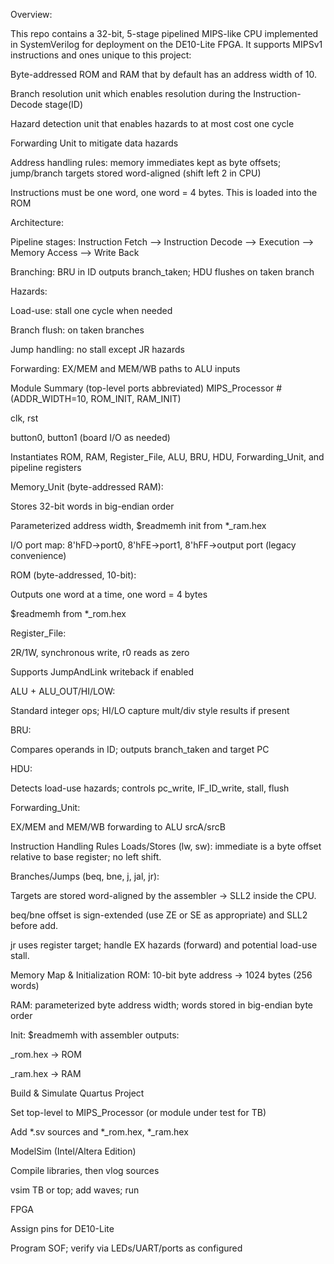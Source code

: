 Overview:

This repo contains a 32-bit, 5-stage pipelined MIPS-like CPU implemented in SystemVerilog for deployment on the  DE10-Lite FPGA. It supports  MIPSv1 instructions and ones unique to this project:

Byte-addressed ROM and RAM that by default has an address width of 10. 

Branch resolution unit which enables resolution during the Instruction-Decode stage(ID)

Hazard detection unit that enables hazards to at most cost one cycle

Forwarding Unit to mitigate data hazards

Address handling rules: memory immediates kept as byte offsets; jump/branch targets stored word-aligned (shift left 2 in CPU)

Instructions must be one word, one word = 4 bytes. This is loaded into the ROM


Architecture:

Pipeline stages: Instruction Fetch --> Instruction Decode --> Execution --> Memory Access --> Write Back

Branching: BRU in ID outputs branch_taken; HDU flushes on taken branch

Hazards:

Load-use: stall one cycle when needed

Branch flush: on taken branches

Jump handling: no stall except JR hazards

Forwarding: EX/MEM and MEM/WB paths to ALU inputs

Module Summary (top-level ports abbreviated)
MIPS_Processor #(ADDR_WIDTH=10, ROM_INIT, RAM_INIT)

clk, rst

button0, button1 (board I/O as needed)

Instantiates ROM, RAM, Register_File, ALU, BRU, HDU, Forwarding_Unit, and pipeline registers

Memory_Unit (byte-addressed RAM):

Stores 32-bit words in big-endian order

Parameterized address width, $readmemh init from *_ram.hex

I/O port map: 8'hFD→port0, 8'hFE→port1, 8'hFF→output port (legacy convenience)

ROM (byte-addressed, 10-bit):

Outputs one word at a time, one word = 4 bytes

$readmemh from *_rom.hex

Register_File:

2R/1W, synchronous write, r0 reads as zero

Supports JumpAndLink writeback if enabled

ALU + ALU_OUT/HI/LOW:

Standard integer ops; HI/LO capture mult/div style results if present

BRU:

Compares operands in ID; outputs branch_taken and target PC

HDU:

Detects load-use hazards; controls pc_write, IF_ID_write, stall, flush

Forwarding_Unit:

EX/MEM and MEM/WB forwarding to ALU srcA/srcB

Instruction Handling Rules
Loads/Stores (lw, sw): immediate is a byte offset relative to base register; no left shift.

Branches/Jumps (beq, bne, j, jal, jr):

Targets are stored word-aligned by the assembler → SLL2 inside the CPU.

beq/bne offset is sign-extended (use ZE or SE as appropriate) and SLL2 before add.

jr uses register target; handle EX hazards (forward) and potential load-use stall.

Memory Map & Initialization
ROM: 10-bit byte address → 1024 bytes (256 words)

RAM: parameterized byte address width; words stored in big-endian byte order

Init: $readmemh with assembler outputs:

<program>_rom.hex → ROM

<program>_ram.hex → RAM

Build & Simulate
Quartus Project

Set top-level to MIPS_Processor (or module under test for TB)

Add *.sv sources and *_rom.hex, *_ram.hex

ModelSim (Intel/Altera Edition)

Compile libraries, then vlog sources

vsim TB or top; add waves; run

FPGA

Assign pins for DE10-Lite

Program SOF; verify via LEDs/UART/ports as configured 
